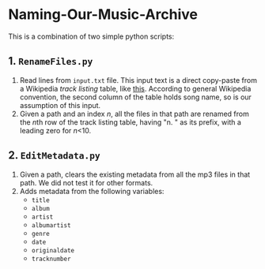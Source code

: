 # Naming-Our-Music-Archive
This is a combination of two simple python scripts:

## 1. `RenameFiles.py`
1. Read lines from `input.txt` file. This input text is a direct copy-paste from a Wikipedia *track listing* table, like [this](https://en.wikipedia.org/wiki/Rubber_Soul#Track_listing). According to general Wikipedia convention, the second column of the table holds song name, so is our assumption of this input.
1. Given a path and an index *n*, all the files in that path are renamed from the *n*th row of the track listing table, having "n. " as its prefix, with a leading zero for *n*<10.

## 2. `EditMetadata.py`
1. Given a path, clears the existing metadata from all the mp3 files in that path. We did not test it for other formats.
1. Adds metadata from the following variables:
	- `title`
	- `album`
	- `artist`
	- `albumartist`
	- `genre`
	- `date`
	- `originaldate`
	- `tracknumber`
